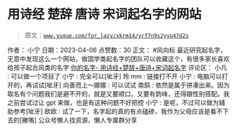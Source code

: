 # 用诗经 楚辞 唐诗 宋词起名字的网站

> 原文：[`www.yuque.com/for_lazy/xkrm14/yrf7n9s2yyo47d2s`](https://www.yuque.com/for_lazy/xkrm14/yrf7n9s2yyo47d2s)

<ne-p id="u6a96c7df" data-lake-id="u6a96c7df">作者： 小宁</ne-p> <ne-p id="ubdf9d87a" data-lake-id="ubdf9d87a">日期：2023-04-06</ne-p> <ne-p id="u7786434a" data-lake-id="u7786434a">点赞数：30</ne-p> <ne-hole id="udd78495a" data-lake-id="udd78495a"><ne-card data-card-name="hr" data-card-type="block" id="u7F6W" data-event-boundary="card"><ne-p id="uca5ec267" data-lake-id="uca5ec267">正文：</ne-p> <ne-p id="u88f0ea64" data-lake-id="u88f0ea64">#风向标 最近研究起名字，无意中发现这么一个网站，做国学类起名字的团队可以收藏这个，有很多家长喜欢给孩子起古风类的名字 [你的名字- 用诗经+楚辞+唐诗+宋词起名字](http://xiaosang.net/gushi_namer/)</ne-p> <ne-hole id="u2634ef96" data-lake-id="u2634ef96"><ne-card data-card-name="hr" data-card-type="block" id="VTt8o" data-event-boundary="card"><ne-p id="u9e272bb1" data-lake-id="u9e272bb1">评论区：</ne-p> <ne-p id="uc5029df1" data-lake-id="uc5029df1">小凡 : 可以做一个项目了</ne-p> <ne-p id="ufc2ca288" data-lake-id="ufc2ca288">小宁 : 完全可以[呲牙]</ne-p> <ne-p id="u2a71cf37" data-lake-id="u2a71cf37">玲 mm : 链接打不开</ne-p> <ne-p id="u4241c302" data-lake-id="u4241c302">小宁 : 电脑可以打开的，再试试[呲牙]</ne-p> <ne-p id="ua69b77fa" data-lake-id="ua69b77fa">向善而上～娜娜 : 可以试试</ne-p> <ne-p id="u38172aad" data-lake-id="u38172aad">南鹄 : 依然是属于拼凑出来。因为取名有个问题我们是避不开的，就是又要顺口，又要有韵味，还得跟性别搭配。我之前尝试过让 gpt 来做，也是有这种问题不好把控</ne-p> <ne-p id="ua0e7ea37" data-lake-id="ua0e7ea37">小宁 : 是呢，不过可以做为辅助参考[呲牙]</ne-p> <ne-p id="uc5df2780" data-lake-id="uc5df2780">欧欧 : 试了一下，名字起的真的有点磕碜，我作为父母应该是看不下去的[撇嘴]</ne-p> <ne-hole id="udf2b8d25" data-lake-id="udf2b8d25"><ne-card data-card-name="hr" data-card-type="block" id="RXnzd" data-event-boundary="card"><ne-p id="u80bed1e9" data-lake-id="u80bed1e9">公众号懒人找资源，懒人专属群分享</ne-p></ne-card></ne-hole></ne-card></ne-hole></ne-card></ne-hole>
